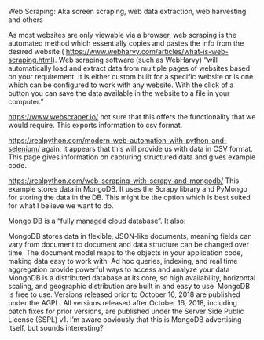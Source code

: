 Web Scraping:
Aka screen scraping, web data extraction, web harvesting and others

As most websites are only viewable via a browser, web scraping is the automated method which essentially copies and pastes the info from the desired website ( https://www.webharvy.com/articles/what-is-web-scraping.html).  Web scraping software (such as WebHarvy) “will automatically load and extract data from multiple pages of websites based on your requirement. It is either custom built for a specific website or is one which can be configured to work with any website. With the click of a button you can save the data available in the website to a file in your computer.”

https://www.webscraper.io/ not sure that this offers the functionality that we would require. This exports information to csv format.

https://realpython.com/modern-web-automation-with-python-and-selenium/ again, it appears that this will provide us with data in CSV format.  This page gives information on capturing structured data and gives example code.

https://realpython.com/web-scraping-with-scrapy-and-mongodb/ This example stores data in MongoDB.  It uses the Scrapy library and PyMongo for storing the data in the DB.  This might be the option which is best suited for what I believe we want to do.

Mongo DB is a “fully managed cloud database”.  It also:


MongoDB stores data in flexible, JSON-like documents, meaning fields can vary from document to document and data structure can be changed over time 
The document model maps to the objects in your application code, making data easy to work with 
Ad hoc queries, indexing, and real time aggregation provide powerful ways to access and analyze your data 
MongoDB is a distributed database at its core, so high availability, horizontal scaling, and geographic distribution are built in and easy to use 
MongoDB is free to use. Versions released prior to October 16, 2018 are published under the AGPL. All versions released after October 16, 2018, including patch fixes for prior versions, are published under the Server Side Public License (SSPL) v1.
I’m aware obviously that this is MongoDB advertising itself, but sounds interesting?  
